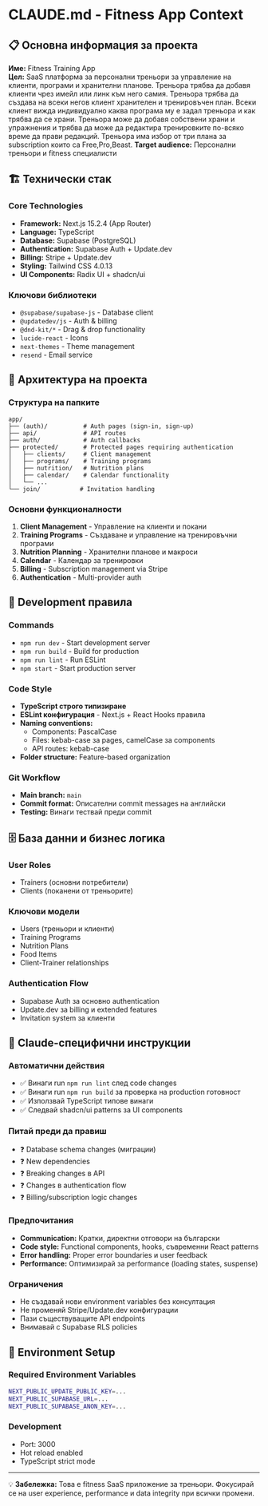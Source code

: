 # CLAUDE.md - Fitness App Context

## 📋 Основна информация за проекта

**Име:** Fitness Training App  
**Цел:** SaaS платформа за персонални треньори за управление на клиенти, програми и хранителни планове. Треньора трябва да добавя клиенти чрез имейл или линк към него самия. Треньора трябва да създава на всеки негов клиент хранителен и тренировъчен план. Всеки клиент вижда индивидуално каква програма му е задал треньора и как трябва да се храни. Треньора може да добавя собствени храни и упражнения и трябва да може да редактира тренировките по-всяко време да прави редакций. Треньора има избор от три плана за subscription които са Free,Pro,Beast.
**Target audience:** Персонални треньори и fitness специалисти

## 🏗️ Технически стак

### Core Technologies
- **Framework:** Next.js 15.2.4 (App Router)
- **Language:** TypeScript
- **Database:** Supabase (PostgreSQL)
- **Authentication:** Supabase Auth + Update.dev
- **Billing:** Stripe + Update.dev
- **Styling:** Tailwind CSS 4.0.13
- **UI Components:** Radix UI + shadcn/ui

### Ключови библиотеки
- `@supabase/supabase-js` - Database client
- `@updatedev/js` - Auth & billing
- `@dnd-kit/*` - Drag & drop functionality
- `lucide-react` - Icons
- `next-themes` - Theme management
- `resend` - Email service

## 📁 Архитектура на проекта

### Структура на папките
```
app/
├── (auth)/          # Auth pages (sign-in, sign-up)
├── api/             # API routes
├── auth/            # Auth callbacks
├── protected/       # Protected pages requiring authentication
│   ├── clients/     # Client management
│   ├── programs/    # Training programs
│   ├── nutrition/   # Nutrition plans
│   ├── calendar/    # Calendar functionality
│   └── ...
└── join/           # Invitation handling
```

### Основни функционалности
1. **Client Management** - Управление на клиенти и покани
2. **Training Programs** - Създаване и управление на тренировъчни програми
3. **Nutrition Planning** - Хранителни планове и макроси
4. **Calendar** - Календар за тренировки
5. **Billing** - Subscription management via Stripe
6. **Authentication** - Multi-provider auth

## 🔧 Development правила

### Commands
- `npm run dev` - Start development server
- `npm run build` - Build for production
- `npm run lint` - Run ESLint
- `npm start` - Start production server

### Code Style
- **TypeScript строго типизиране**
- **ESLint конфигурация** - Next.js + React Hooks правила
- **Naming conventions:**
  - Components: PascalCase
  - Files: kebab-case за pages, camelCase за components
  - API routes: kebab-case
- **Folder structure:** Feature-based organization

### Git Workflow
- **Main branch:** `main`
- **Commit format:** Описателни commit messages на английски
- **Testing:** Винаги тествай преди commit

## 🗄️ База данни и бизнес логика

### User Roles
- Trainers (основни потребители)
- Clients (поканени от треньорите)

### Ключови модели
- Users (треньори и клиенти)
- Training Programs
- Nutrition Plans
- Food Items
- Client-Trainer relationships

### Authentication Flow
- Supabase Auth за основно authentication
- Update.dev за billing и extended features
- Invitation system за клиенти

## 🎯 Claude-специфични инструкции

### Автоматични действия
- ✅ Винаги run `npm run lint` след code changes
- ✅ Винаги run `npm run build` за проверка на production готовност
- ✅ Използвай TypeScript типове винаги
- ✅ Следвай shadcn/ui patterns за UI components

### Питай преди да правиш
- ❓ Database schema changes (миграции)
- ❓ New dependencies
- ❓ Breaking changes в API
- ❓ Changes в authentication flow
- ❓ Billing/subscription logic changes

### Предпочитания
- **Communication:** Кратки, директни отговори на български
- **Code style:** Functional components, hooks, съвременни React patterns
- **Error handling:** Proper error boundaries и user feedback
- **Performance:** Оптимизирай за performance (loading states, suspense)

### Ограничения
- Не създавай нови environment variables без консултация
- Не променяй Stripe/Update.dev конфигурации
- Пази съществуващите API endpoints
- Внимавай с Supabase RLS policies

## 🚀 Environment Setup

### Required Environment Variables
```bash
NEXT_PUBLIC_UPDATE_PUBLIC_KEY=...
NEXT_PUBLIC_SUPABASE_URL=...
NEXT_PUBLIC_SUPABASE_ANON_KEY=...
```

### Development
- Port: 3000
- Hot reload enabled
- TypeScript strict mode

---

💡 **Забележка:** Това е fitness SaaS приложение за треньори. Фокусирай се на user experience, performance и data integrity при всички промени.